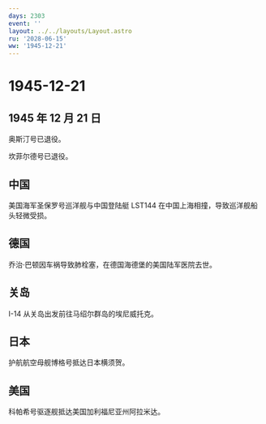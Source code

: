 ```yaml
---
days: 2303
event: ''
layout: ../../layouts/Layout.astro
ru: '2028-06-15'
ww: '1945-12-21'
---
```


# 1945-12-21

## 1945 年 12 月 21 日

奥斯汀号已退役。

坎菲尔德号已退役。

## 中国

美国海军圣保罗号巡洋舰与中国登陆艇 LST144
在中国上海相撞，导致巡洋舰船头轻微受损。

## 德国

乔治·巴顿因车祸导致肺栓塞，在德国海德堡的美国陆军医院去世。

## 关岛

I-14 从关岛出发前往马绍尔群岛的埃尼威托克。

## 日本

护航航空母舰博格号抵达日本横须贺。

## 美国

科帕希号驱逐舰抵达美国加利福尼亚州阿拉米达。